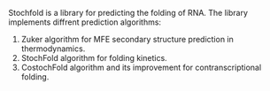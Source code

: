 Stochfold is a library for predicting the folding of RNA. The library implements diffrent prediction algorithms:
  1) Zuker algorithm for MFE secondary structure prediction in thermodynamics.
  2) StochFold algorithm for folding kinetics.
  3) CostochFold algorithm and its improvement for contranscriptional folding.
